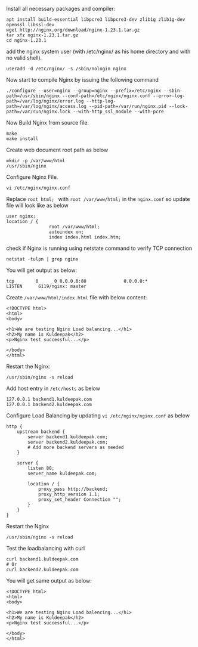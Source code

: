 Install all necessary packages and compiler:
```
apt install build-essential libpcre3 libpcre3-dev zlib1g zlib1g-dev openssl libssl-dev
wget http://nginx.org/download/nginx-1.23.1.tar.gz
tar xfz nginx-1.23.1.tar.gz
cd nginx-1.23.1
```

add the nginx system user (with /etc/nginx/ as his home directory and with no valid shell).
```
useradd -d /etc/nginx/ -s /sbin/nologin nginx
```
Now start to compile Nginx by issuing the following command

```
./configure --user=nginx --group=nginx --prefix=/etc/nginx --sbin-path=/usr/sbin/nginx --conf-path=/etc/nginx/nginx.conf --error-log-path=/var/log/nginx/error.log --http-log-path=/var/log/nginx/access.log --pid-path=/var/run/nginx.pid --lock-path=/var/run/nginx.lock --with-http_ssl_module --with-pcre
```

Now Build Nginx from source file.

```
make
make install
```
Create web document root path as below
```
mkdir -p /var/www/html
/usr/sbin/nginx
```

Configure Nginx File.
```
vi /etc/nginx/nginx.conf
```
Replace ```root html; ``` with ```root /var/www/html;``` in the ```nginx.conf``` so update file will look like as below

```
user nginx;
location / {
                root /var/www/html;
                autoindex on;
                index index.html index.htm;
```

 check if Nginx is running using netstate command to verify TCP connection

 ```
netstat -tulpn | grep nginx
```
You will get output as below:
```
tcp        0      0 0.0.0.0:80              0.0.0.0:*               LISTEN      6119/nginx: master  
```
Create ```/var/www/html/index.html``` file with below content:

```
<!DOCTYPE html>
<html>
<body>

<h1>We are testing Nginx Load balancing...</h1>
<h2>My name is Kuldeepak</h2>
<p>Nginx test successful...</p>

</body>
</html>
```

Restart the Nginx:
```
/usr/sbin/nginx -s reload
```

Add host entry in ```/etc/hosts``` as below
```
127.0.0.1 backend1.kuldeepak.com
127.0.0.1 backend2.kuldeepak.com
```

Configure Load Balancing by updating ```vi /etc/nginx/nginx.conf``` as below
```
http {
    upstream backend {
        server backend1.kuldeepak.com;
        server backend2.kuldeepak.com;
        # Add more backend servers as needed
    }

    server {
        listen 80;
        server_name kuldeepak.com;

        location / {
            proxy_pass http://backend;
            proxy_http_version 1.1;
            proxy_set_header Connection "";
        }
    }
}
```

Restart the Nginx
```
/usr/sbin/nginx -s reload
```
Test the loadbalancing with curl
```
curl backend1.kuldeepak.com
# Or
curl backend2.kuldeepak.com
```
You will get same output as below:
```
<!DOCTYPE html>
<html>
<body>

<h1>We are testing Nginx Load balencing...</h1>
<h2>My name is Kuldeepak</h2>
<p>Nginx test successful...</p>

</body>
</html>
```
